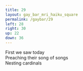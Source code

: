 ```yaml
---
title: 29
layout: gay_bar_mri_haiku_square
permalink: /gaybar/29
left: 28
right: 30
up: 22
down: 36
---
```

First we saw today  
Preaching their song of songs  
Nesting cardinals
